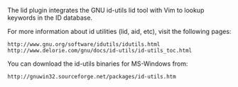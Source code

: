 
The lid plugin integrates the GNU id-utils lid tool with Vim to lookup 
keywords in the ID database. 

For more information about id utilities (lid, aid, etc), visit the 
following pages: 

    http://www.gnu.org/software/idutils/idutils.html 
    http://www.delorie.com/gnu/docs/id-utils/id-utils_toc.html 

You can download the id-utils binaries for MS-Windows from: 

    http://gnuwin32.sourceforge.net/packages/id-utils.htm 
